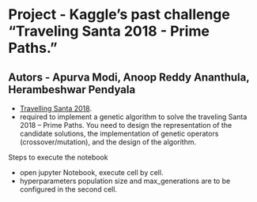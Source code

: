 # Project - Kaggle’s past challenge “Traveling Santa 2018 - Prime Paths.”
Autors - Apurva Modi, Anoop Reddy Ananthula, Herambeshwar Pendyala 
---

- [Travelling Santa 2018](https://www.kaggle.com/c/traveling-santa-2018-prime-paths/).
- required to implement a genetic algorithm to solve the traveling Santa 2018 – Prime Paths. You need to design the representation of the candidate solutions, the implementation of genetic operators (crossover/mutation), and the design of the algorithm.

Steps to execute the notebook
- open jupyter Notebook, execute cell by cell.
- hyperparameters population size and max_generations are to be configured in the second cell.